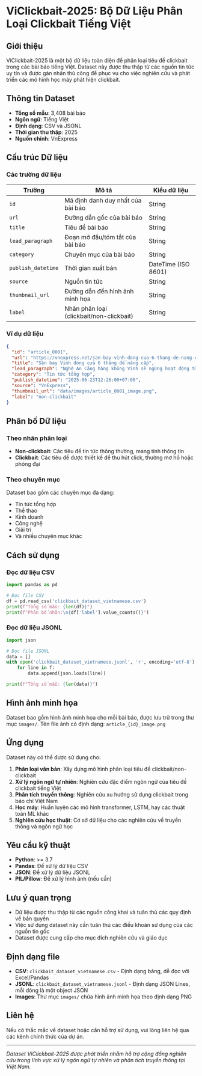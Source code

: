 # ViClickbait-2025: Bộ Dữ Liệu Phân Loại Clickbait Tiếng Việt

## Giới thiệu

ViClickbait-2025 là một bộ dữ liệu toàn diện để phân loại tiêu đề clickbait trong các bài báo tiếng Việt. Dataset này được thu thập từ các nguồn tin tức uy tín và được gán nhãn thủ công để phục vụ cho việc nghiên cứu và phát triển các mô hình học máy phát hiện clickbait.

## Thông tin Dataset

- **Tổng số mẫu**: 3,408 bài báo
- **Ngôn ngữ**: Tiếng Việt
- **Định dạng**: CSV và JSONL
- **Thời gian thu thập**: 2025
- **Nguồn chính**: VnExpress

## Cấu trúc Dữ liệu

### Các trường dữ liệu

| Trường | Mô tả | Kiểu dữ liệu |
|--------|-------|-------------|
| `id` | Mã định danh duy nhất của bài báo | String |
| `url` | Đường dẫn gốc của bài báo | String |
| `title` | Tiêu đề bài báo | String |
| `lead_paragraph` | Đoạn mở đầu/tóm tắt của bài báo | String |
| `category` | Chuyên mục của bài báo | String |
| `publish_datetime` | Thời gian xuất bản | DateTime (ISO 8601) |
| `source` | Nguồn tin tức | String |
| `thumbnail_url` | Đường dẫn đến hình ảnh minh họa | String |
| `label` | Nhãn phân loại (clickbait/non-clickbait) | String |

### Ví dụ dữ liệu

```json
{
  "id": "article_0001",
  "url": "https://vnexpress.net/san-bay-vinh-dong-cua-6-thang-de-nang-cap-4905048.html",
  "title": "Sân bay Vinh đóng cửa 6 tháng để nâng cấp",
  "lead_paragraph": "Nghệ An Cảng hàng không Vinh sẽ ngừng hoạt động từ 1/7 đến hết 31/12/2025 để phục vụ thi công mở rộng, cải tạo nhà ga, sân đỗ và sửa chữa đường cất hạ cánh.",
  "category": "Tin tức tổng hợp",
  "publish_datetime": "2025-06-23T12:26:00+07:00",
  "source": "VnExpress",
  "thumbnail_url": "data/images/article_0001_image.png",
  "label": "non-clickbait"
}
```

## Phân bố Dữ liệu

### Theo nhãn phân loại
- **Non-clickbait**: Các tiêu đề tin tức thông thường, mang tính thông tin
- **Clickbait**: Các tiêu đề được thiết kế để thu hút click, thường mơ hồ hoặc phóng đại

### Theo chuyên mục
Dataset bao gồm các chuyên mục đa dạng:
- Tin tức tổng hợp
- Thể thao
- Kinh doanh
- Công nghệ
- Giải trí
- Và nhiều chuyên mục khác

## Cách sử dụng

### Đọc dữ liệu CSV
```python
import pandas as pd

# Đọc file CSV
df = pd.read_csv('clickbait_dataset_vietnamese.csv')
print(f"Tổng số mẫu: {len(df)}")
print(f"Phân bố nhãn:\n{df['label'].value_counts()}")
```

### Đọc dữ liệu JSONL
```python
import json

# Đọc file JSONL
data = []
with open('clickbait_dataset_vietnamese.jsonl', 'r', encoding='utf-8') as f:
    for line in f:
        data.append(json.loads(line))

print(f"Tổng số mẫu: {len(data)}")
```

## Hình ảnh minh họa

Dataset bao gồm hình ảnh minh họa cho mỗi bài báo, được lưu trữ trong thư mục `images/`. Tên file ảnh có định dạng: `article_{id}_image.png`

## Ứng dụng

Dataset này có thể được sử dụng cho:

1. **Phân loại văn bản**: Xây dựng mô hình phân loại tiêu đề clickbait/non-clickbait
2. **Xử lý ngôn ngữ tự nhiên**: Nghiên cứu đặc điểm ngôn ngữ của tiêu đề clickbait tiếng Việt
3. **Phân tích truyền thông**: Nghiên cứu xu hướng sử dụng clickbait trong báo chí Việt Nam
4. **Học máy**: Huấn luyện các mô hình transformer, LSTM, hay các thuật toán ML khác
5. **Nghiên cứu học thuật**: Cơ sở dữ liệu cho các nghiên cứu về truyền thông và ngôn ngữ học

## Yêu cầu kỹ thuật

- **Python**: >= 3.7
- **Pandas**: Để xử lý dữ liệu CSV
- **JSON**: Để xử lý dữ liệu JSONL
- **PIL/Pillow**: Để xử lý hình ảnh (nếu cần)

## Lưu ý quan trọng

- Dữ liệu được thu thập từ các nguồn công khai và tuân thủ các quy định về bản quyền
- Việc sử dụng dataset này cần tuân thủ các điều khoản sử dụng của các nguồn tin gốc
- Dataset được cung cấp cho mục đích nghiên cứu và giáo dục

## Định dạng file

- **CSV**: `clickbait_dataset_vietnamese.csv` - Định dạng bảng, dễ đọc với Excel/Pandas
- **JSONL**: `clickbait_dataset_vietnamese.jsonl` - Định dạng JSON Lines, mỗi dòng là một object JSON
- **Images**: Thư mục `images/` chứa hình ảnh minh họa theo định dạng PNG

## Liên hệ

Nếu có thắc mắc về dataset hoặc cần hỗ trợ sử dụng, vui lòng liên hệ qua các kênh chính thức của dự án.

---

*Dataset ViClickbait-2025 được phát triển nhằm hỗ trợ cộng đồng nghiên cứu trong lĩnh vực xử lý ngôn ngữ tự nhiên và phân tích truyền thông tại Việt Nam.* 